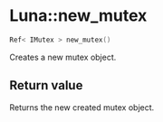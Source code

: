# Luna::new_mutex

```c++
Ref< IMutex > new_mutex()
```

Creates a new mutex object. 

## Return value
Returns the new created mutex object. 


